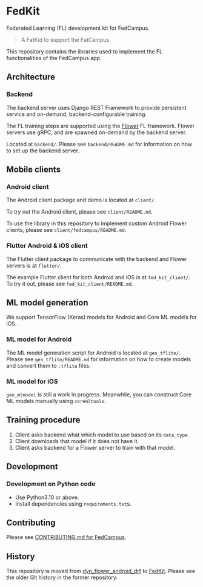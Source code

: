 # FedKit

Federated Learning (FL) development kit for FedCampus.

> A FatKid to support the FatCampus.

This repository contains the libraries used to implement the FL functionalities of the FedCampus app.

## Architecture

### Backend

The backend server uses Django REST Framework to provide persistent service and on-demand, backend-configurable training.

The FL training steps are supported using the [Flower][flower] FL framework. Flower servers use gRPC, and are spawned on-demand by the backend server.

Located at `backend/`. Please see `backend/README.md` for information on how to set up the backend server.

## Mobile clients

### Android client

The Android client package and demo is located at `client/`.

To try out the Android client, please see `client/README.md`.

To use the library in this repository to implement custom Android Flower clients, please see `client/fedcampus/README.md`.

### Flutter Android & iOS client

The Flutter client package to communicate with the backend and Flower servers is at `flutter/`.

The example Flutter client for both Android and iOS is at `fed_kit_client/`. To try it out, please see `fed_kit_client/README.md`.

## ML model generation

We support TensorFlow (Keras) models for Android and Core ML models for iOS.

### ML model for Android

The ML model generation script for Android is located at `gen_tflite/`. Please see `gen_tflite/README.md` for information on how to create models and convert them to `.tflite` files.

### ML model for iOS

`gen_mlmodel` is still a work in progress. Meanwhile, you can construct Core ML models manually using `coremltools`.

## Training procedure

1. Client asks backend what which model to use based on its `data_type`.
1. Client downloads that model if it does not have it.
1. Client asks backend for a Flower server to train with that model.

## Development

### Development on Python code

- Use Python3.10 or above.
- Install dependencies using `requirements.txt`s.

## Contributing

Please see [CONTRIBUTING.md for FedCampus][contributing].

## History

This repository is moved from [dyn_flower_android_drf][dyn_flower_android_drf] to [FedKit][fed_kit]. Please see the older Git history in the former repository.

[contributing]: https://github.com/FedCampus/meta/blob/main/CONTRIBUTING.md
[dyn_flower_android_drf]: https://github.com/FedCampus/dyn_flower_android_drf
[fed_kit]: https://github.com/FedCampus/FedKit
[flower]: https://flower.dev/
